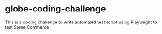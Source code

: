 # globe-coding-challenge
This is a coding challenge to write automated test script using Playwright to test Spree Commerce

